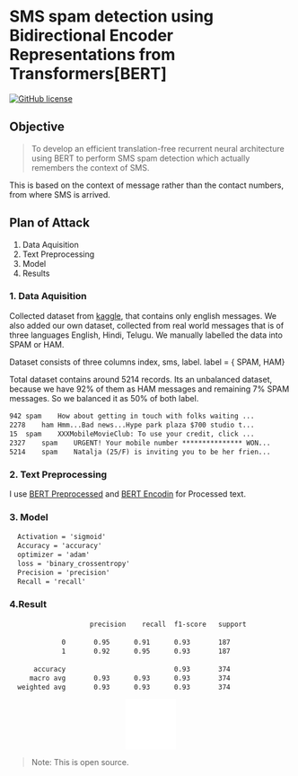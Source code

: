 # SMS spam detection using Bidirectional Encoder Representations from Transformers[BERT]

[![GitHub license](https://img.shields.io/badge/license-MIT-blue.svg)](https://github.com/ekramasif/SMS-Spam-Prediction-Using-BERT/blob/main/LICENSE)

## Objective
> To develop an efficient translation-free recurrent neural architecture using BERT to perform SMS spam detection which actually remembers the context of SMS.

This is based on the context of message rather than the contact numbers, from where SMS is arrived.

## Plan of Attack

1. Data Aquisition
2. Text Preprocessing
3. Model
4. Results

### 1. Data Aquisition

Collected dataset from [kaggle](https://www.kaggle.com/uciml/sms-spam-collection-dataset), that contains only english messages.
We also added our own dataset, collected from real world messages that is of three languages English, Hindi, Telugu. We manually labelled the data into SPAM or HAM.

Dataset consists of three columns index, sms, label. label = { SPAM, HAM}

Total dataset contains around 5214 records. Its an unbalanced dataset, because we have 92% of them as HAM messages and remaining 7% SPAM messages. So we balanced it as 50% of both label.

```
942	spam	How about getting in touch with folks waiting ...
2278	ham	Hmm...Bad news...Hype park plaza $700 studio t...	
15	spam	XXXMobileMovieClub: To use your credit, click ...	
2327	spam	URGENT! Your mobile number *************** WON...	
5214	spam	Natalja (25/F) is inviting you to be her frien...	
```


### 2. Text Preprocessing

I use [BERT Preprocessed](https://tfhub.dev/tensorflow/bert_en_uncased_preprocess/3) and [BERT Encodin](https://tfhub.dev/tensorflow/bert_en_uncased_L-12_H-768_A-12/4) for Processed text.


### 3. Model

      Activation = 'sigmoid'
      Accuracy = 'accuracy'
      optimizer = 'adam'
      loss = 'binary_crossentropy'
      Precision = 'precision'
      Recall = 'recall'
      
      
      
 ### 4.Result
 
 
                        precision    recall  f1-score   support

                 0       0.95      0.91      0.93       187
                 1       0.92      0.95      0.93       187

          accuracy                           0.93       374
         macro avg       0.93      0.93      0.93       374
      weighted avg       0.93      0.93      0.93       374
      
      
      

<p align="center">
  <a href="https://ekramasif.me">
    <img align="center" src="https://raw.githubusercontent.com/ekramasif/ekramasif/main/EkramAsif.gif" width="18%">
  </a>
</p>
 
 
> Note: This is open source.

